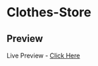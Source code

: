 # Clothes-Store
## Preview
Live Preview - [Click Here](https://e-commerce-website-angular-three.vercel.app/)
